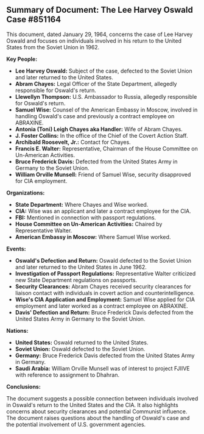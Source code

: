 ## Summary of Document: The Lee Harvey Oswald Case #851164

This document, dated January 29, 1964, concerns the case of Lee Harvey Oswald and focuses on individuals involved in his return to the United States from the Soviet Union in 1962.

**Key People:**

*   **Lee Harvey Oswald:** Subject of the case, defected to the Soviet Union and later returned to the United States.
*   **Abram Chayes:** Legal Officer of the State Department, allegedly responsible for Oswald's return.
*   **Llewellyn Thompson:** U.S. Ambassador to Russia, allegedly responsible for Oswald's return.
*   **Samuel Wise:** Counsel of the American Embassy in Moscow, involved in handling Oswald's case and previously a contract employee on ABRAXINE.
*   **Antonia (Toni) Leigh Chayes aka Handler:** Wife of Abram Chayes.
*   **J. Foster Collins:** In the office of the Chief of the Covert Action Staff.
*   **Archibald Roosevelt, Jr.:** Contact for Chayes.
*   **Francis E. Walter:** Representative, Chairman of the House Committee on Un-American Activities.
*   **Bruce Frederick Davis:** Defected from the United States Army in Germany to the Soviet Union.
*   **William Orville Munsell:** Friend of Samuel Wise, security disapproved for CIA employment.

**Organizations:**

*   **State Department:** Where Chayes and Wise worked.
*   **CIA:** Wise was an applicant and later a contract employee for the CIA.
*   **FBI:** Mentioned in connection with passport regulations.
*   **House Committee on Un-American Activities:** Chaired by Representative Walter.
*   **American Embassy in Moscow:** Where Samuel Wise worked.

**Events:**

*   **Oswald's Defection and Return:** Oswald defected to the Soviet Union and later returned to the United States in June 1962.
*   **Investigation of Passport Regulations:** Representative Walter criticized new State Department regulations on passports.
*   **Security Clearances:** Abram Chayes received security clearances for liaison contact with individuals in covert action and counterintelligence.
*   **Wise's CIA Application and Employment:** Samuel Wise applied for CIA employment and later worked as a contract employee on ABRAXINE.
*   **Davis' Defection and Return:** Bruce Frederick Davis defected from the United States Army in Germany to the Soviet Union.

**Nations:**

*   **United States:** Oswald returned to the United States.
*   **Soviet Union:** Oswald defected to the Soviet Union.
*   **Germany:** Bruce Frederick Davis defected from the United States Army in Germany.
*   **Saudi Arabia:** William Orville Munsell was of interest to project FJIIVE with reference to assignment to Dhahran.

**Conclusions:**

The document suggests a possible connection between individuals involved in Oswald's return to the United States and the CIA. It also highlights concerns about security clearances and potential Communist influence. The document raises questions about the handling of Oswald's case and the potential involvement of U.S. government agencies.
